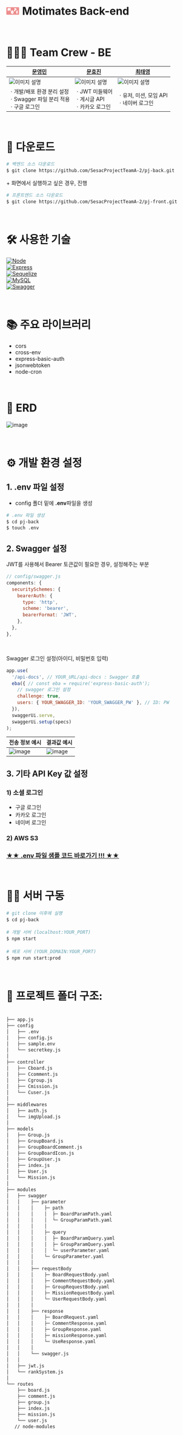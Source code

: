 # <img src="./public/logo.svg" width="35px" alt="[Logo]"> **Motimates Back-end**

<br/>

# 🧑‍🤝‍🧑 **Team Crew** - BE


| [문영민](https://github.com/eoeung) | [문효진](https://github.com/jinnymoon1124) | [최태영](https://github.com/chitty12) |
|---|---|---|
| <img src="https://avatars.githubusercontent.com/u/134040422?v=4" width="100px" height="100px" alt="이미지 설명"> | <img src="https://avatars.githubusercontent.com/u/100422752?v=4" width="100px" height="100px" alt="이미지 설명"> | <img src="https://avatars.githubusercontent.com/u/107044870?v=4" width="100px" height="100px" alt="이미지 설명">| 
| ㆍ개발/배포 환경 분리 설정 <br> ㆍSwagger 파일 분리 적용 <br> ㆍ구글 로그인 | ㆍJWT 미들웨어 <br> ㆍ게시글 API <br> ㆍ카카오 로그인| ㆍ유저, 미션, 모임 API <br> ㆍ네이버 로그인 |

<br>

# 📂 **다운로드**

```bash
# 백엔드 소스 다운로드
$ git clone https://github.com/SesacProjectTeamA-2/pj-back.git
```

\+ 화면에서 실행하고 싶은 경우, 진행

```bash
# 프론트엔드 소스 다운로드
$ git clone https://github.com/SesacProjectTeamA-2/pj-front.git
```

<br/>

# 🛠️ **사용한 기술**

[![Node][Node.js]][Node-url] <br>
[![Express][Express]][Express-url] <br>
[![Sequelize][Sequelize]][Sequelize-url] <br>
[![MySQL][MySQL]][MySQL-url] <br>
[![Swagger][Swagger]][Swagger-url] <br>

<br>

# 📚 **주요 라이브러리**

- cors
- cross-env
- express-basic-auth
- jsonwebtoken
- node-cron

<br>

# 🚀 **ERD**

![image](https://github.com/SesacProjectTeamA-2/pj-front/assets/86273626/887bcebc-2966-4f5e-a2fa-a0033377fe8c)

<br>

# ⚙️ **개발 환경 설정**

## 1. .env 파일 설정

- config 폴더 밑에 **.env**파일을 생성

```bash
# .env 파일 생성
$ cd pj-back
$ touch .env
```

## 2. Swagger 설정

JWT를 사용해서 Bearer 토큰값이 필요한 경우, 설정해주는 부분

```javascript
// config/swagger.js
components: {
  securitySchemes: {
    bearerAuth: {
      type: 'http',
      scheme: 'bearer',
      bearerFormat: 'JWT',
    },
  },
},
```

<br>

Swagger 로그인 설정(아이디, 비밀번호 입력)

```javascript
app.use(
  '/api-docs', // YOUR_URL/api-docs : Swagger 호출
  eba({ // const eba = require('express-basic-auth');
    // swagger 로그인 설정
    challenge: true,
    users: { YOUR_SWAGGER_ID: 'YOUR_SWAGGER_PW' }, // ID: PW
  }),
  swaggerUi.serve,
  swaggerUi.setup(specs)
);
```

|  전송 정보 예시 | 결과값 예시 |
|---|---|
| ![image](https://github.com/SesacProjectTeamA-2/pj-back/assets/107044870/694a6129-39a3-4ed0-a3b7-54aea5938aa9) | ![image](https://github.com/SesacProjectTeamA-2/pj-back/assets/107044870/84cf5350-4b94-4717-9ed0-4b53177ec208) |


## 3. 기타 API Key 값 설정
### 1) 소셜 로그인
- 구글 로그인
- 카카오 로그인
- 네이버 로그인
### 2) AWS S3

### [★★ .env 파일 샘플 코드 바로가기 !!! ★★](./config/sample.env)

<br>

# 🏃‍♂️ **서버 구동**

```bash
# git clone 이후에 실행
$ cd pj-back

# 개발 서버 (localhost:YOUR_PORT)
$ npm start

# 배포 서버 (YOUR_DOMAIN:YOUR_PORT)
$ npm run start:prod
```

<br>

# 📂 **프로젝트 폴더 구조:**

```JS

├── app.js
├── config
│   ├── .env
│   ├── config.js
│   ├── sample.env
│   └── secretkey.js
│
├── controller
│   ├── Cboard.js
│   ├── Ccomment.js
│   ├── Cgroup.js
│   ├── Cmission.js
│   └── Cuser.js
│
├── middlewares
│   ├── auth.js
│   └── imgUpload.js
│
├── models
│   ├── Group.js
│   ├── GroupBoard.js
│   ├── GroupBoardComment.js
│   ├── GroupBoardIcon.js
│   ├── GroupUser.js
│   ├── index.js
│   ├── User.js
│   └── Mission.js
│
├── modules
│   ├── swagger
│   │    ├── parameter
│   │    │    ├─ path
│   │    │    │  ├─ BoardParamPath.yaml
│   │    │    │  └─ GroupParamPath.yaml
│   │    │    │
│   │    │    ├─ query
│   │    │    │  ├─ BoardParamQuery.yaml
│   │    │    │  ├─ GroupParamQuery.yaml
│   │    │    │  └─ userParameter.yaml
│   │    │    └─ GroupParameter.yaml
│   │    │
│   │    ├── requestBody
│   │    │    ├─ BoardRequestBody.yaml
│   │    │    ├─ CommentRequestBody.yaml
│   │    │    ├─ GroupRequestBody.yaml
│   │    │    ├─ MissionRequestBody.yaml
│   │    │    └─ UserRequestBody.yaml
│   │    │
│   │    ├── response
│   │    │    ├─ BoardRequest.yaml
│   │    │    ├─ CommentResponse.yaml
│   │    │    ├─ GroupResponse.yaml
│   │    │    ├─ missionResponse.yaml
│   │    │    └─ UseResponse.yaml
│   │    │
│   │    └── swagger.js
│   │
│   ├── jwt.js
│   └── rankSystem.js
│
└── routes
    ├── board.js
    ├── comment.js
    ├── group.js
    ├── index.js
    ├── mission.js
    └── user.js
   // node-modules

```

<br/>

<!-- 이모지 검색 사이트 -->
<!-- https://tools.picsart.com/text/emojis/ -->

<!-- MARKDOWN LINKS & IMAGES -->
<!-- https://www.markdownguide.org/basic-syntax/#reference-style-links -->

[Node.js]: https://img.shields.io/badge/node.js-3c873a?style=for-the-badge&logo=nodedotjs&logoColor=white
[Node-url]: https://nodejs.org/
[Express]: https://img.shields.io/badge/Express-ffffff?style=for-the-badge&logo=Express&logoColor=000000
[Express-url]: https://expressjs.com/
[Sequelize]: https://img.shields.io/badge/Sequelize-000000?style=for-the-badge&logo=Sequelize&logoColor=52b0e7
[Sequelize-url]: https://sequelize.org/
[MySQL]: https://img.shields.io/badge/MySQL-5d87a2?style=for-the-badge&logo=MySQL&logoColor=f49823
[MySQL-url]: https://www.mysql.com/
[Swagger]: https://img.shields.io/badge/Swagger-85ea2d?style=for-the-badge&logo=Swagger&logoColor=173647
[Swagger-url]: https://swagger.io/
